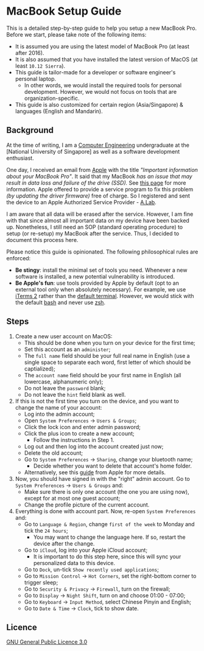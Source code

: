 # MacBook Setup Guide

This is a detailed step-by-step guide to help you setup a new MacBook Pro. Before we start, please take note of the following items:

- It is assumed you are using the latest model of MacBook Pro (at least after 2016).
- It is also assumed that you have installed the latest version of MacOS (at least `10.12 Sierra`).
- This guide is tailor-made for a developer or software engineer's personal laptop.
    - In other words, we would install the required tools for personal development. However, we would not focus on tools that are organization-specific.
- This guide is also customized for certain region (Asia/Singapore) & languages (English and Mandarin).

## Background

At the time of writing, I am a [Computer Engineering](http://ceg.nus.edu.sg) undergraduate at the [National University of Singapore] as well as a software development enthusiast.

One day, I received an email from [Apple](https://www.apple.com) with the title _"Important information about your MacBook Pro"_. It said that my MacBook _has an issue that may result in data loss and failure of the drive (SSD)._ See [this page](https://www.apple.com/sg/support/13-inch-macbook-pro-solid-state-drive-service-program/) for more information. Apple offered to provide a service program to fix this problem _(by updating the driver firmware)_ free of charge. So I registered and sent the device to an Apple Authorized Service Provider - [A.Lab](https://www.alab.sg).

I am aware that all data will be erased after the service. However, I am fine with that since almost all important data on my device have been backed up. Nonetheless, I still need an SOP (standard operating procedure) to setup (or re-setup) my MacBook after the service. Thus, I decided to document this process here.

Please notice this guide is opinionated. The following philosophical rules are enforced:

- **Be stingy**: install the minimal set of tools you need. Whenever a new software is installed, a new potential vulnerability is introduced.
- **Be Apple's fun**: use tools provided by Apple by default (opt to an external tool only when absolutely necessary). For example, we use [iTerms 2](https://www.iterm2.com) rather than the [default terminal](https://support.apple.com/guide/terminal/welcome/mac
). However, we would stick with the default [bash](https://www.gnu.org/software/bash/) and never use [zsh](http://www.zsh.org).

## Steps

1. Create a new user account on MacOS:
    - This should be done when you turn on your device for the first time;
    - Set this account as an `administer`;
    - The `full name` field should be your full real name in English (use a single space to separate each word, first letter of which should be captialized);
    - The `account name` field should be your first name in English (all lowercase, alphanumeric only);
    - Do not leave the `password` blank;
    - Do not leave the `hint` field blank as well.
2. If this is not the first time you turn on the device, and you want to change the name of your account:
    - Log into the admin account;
    - Open `System Preferences` -> `Users & Groups`;
    - Click the lock icon and enter admin password;
    - Click the plus icon to create a new account;
        - Follow the instructions in Step 1.
    - Log out and then log into the account created just now;
    - Delete the old account;
    - Go to `System Preferences` -> `Sharing`, change your bluetooth name;
        - Decide whether you want to delete that account's home folder.
    - Alternatively, see this [guide](https://support.apple.com/en-us/HT201548) from Apple for more details.
3. Now, you should have signed in with the "right" admin account. Go to `System Preferences` -> `Users & Groups` and:
    - Make sure there is only one account (the one you are using now), except for at most one guest account;
    - Change the profile picture of the current account.
4. Everything is done with account part. Now, re-open `System Preferences` and:
    - Go to `Language & Region`, change `first of the week` to Monday and tick the `24 hours`;
        - You may want to change the language here. If so, restart the device after the change.
    - Go to `iCloud`, log into your Apple iCloud account;
        - It is important to do this step here, since this will sync your personalized data to this device.
    - Go to `Dock`, un-tick `Show recently used applications`;
    - Go to `Mission Control` -> `Hot Corners`, set the right-bottom corner to trigger sleep;
    - Go to `Security & Privacy` -> `Firewall`, turn on the firewall;
    - Go to `Display` -> `Night Shift`, turn on and choose 01:00 - 07:00;
    - Go to `Keyboard` -> `Input Method`, select Chinese Pinyin and English;
    - Go to `Date & Time` -> `Clock`, tick to show date.

## Licence

[GNU General Public Licence 3.0](LICENSE)

